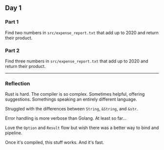 ## Day 1

### Part 1

Find two numbers in `src/expense_report.txt` that add up to 2020 and return their product. 

### Part 2

Find three numbers in `src/expense_report.txt` that add up to 2020 and return their product.

***

### Reflection

Rust is hard. The compiler is so complex. Sometimes helpful, offering suggestions. Somethings speaking an entirely different language. 

Struggled with the differences between `String`, `&String`, and `&str`. 

Error handling is more verbose than Golang. At least so far...

Love the `Option` and `Result` flow but wish there was a better way to bind and pipeline. 

Once it's compiled, this stuff works. And it's fast. 